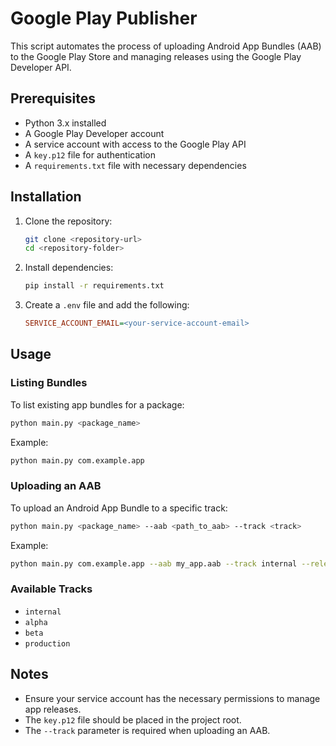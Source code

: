 # Google Play Publisher

This script automates the process of uploading Android App Bundles (AAB) to the Google Play Store and managing releases using the Google Play Developer API.

## Prerequisites

- Python 3.x installed
- A Google Play Developer account
- A service account with access to the Google Play API
- A `key.p12` file for authentication
- A `requirements.txt` file with necessary dependencies

## Installation

1. Clone the repository:
   ```sh
   git clone <repository-url>
   cd <repository-folder>
   ```

2. Install dependencies:
   ```sh
   pip install -r requirements.txt
   ```

3. Create a `.env` file and add the following:
   ```ini
   SERVICE_ACCOUNT_EMAIL=<your-service-account-email>
   ```

## Usage

### Listing Bundles
To list existing app bundles for a package:
```sh
python main.py <package_name>
```
Example:
```sh
python main.py com.example.app
```

### Uploading an AAB
To upload an Android App Bundle to a specific track:
```sh
python main.py <package_name> --aab <path_to_aab> --track <track>
```
Example:
```sh
python main.py com.example.app --aab my_app.aab --track internal --release-notes '{"en-US": "Initial release"}'
```

### Available Tracks
- `internal`
- `alpha`
- `beta`
- `production`

## Notes
- Ensure your service account has the necessary permissions to manage app releases.
- The `key.p12` file should be placed in the project root.
- The `--track` parameter is required when uploading an AAB.

